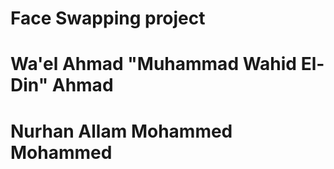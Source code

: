 # Face Swapping project
# Wa'el Ahmad "Muhammad Wahid El-Din" Ahmad	
# Nurhan Allam Mohammed Mohammed
